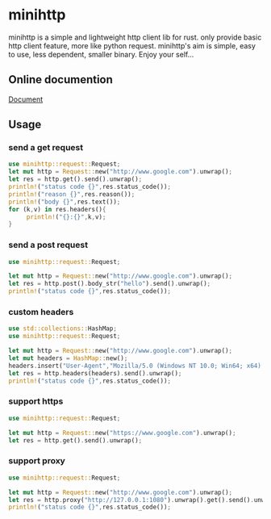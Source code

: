 # minihttp

minihttp is a simple and lightweight http client lib for rust.
only provide basic http client feature, more like python request.
minihttp's aim is simple, easy to use, less dependent, smaller binary.
Enjoy your self...

## Online documention

[Document](https://docs.rs/minihttp)

## Usage

###  send a get request

```rust
use minihttp::request::Request;
let mut http = Request::new("http://www.google.com").unwrap();
let res = http.get().send().unwrap();
println!("status code {}",res.status_code());
println!("reason {}",res.reason());
println!("body {}",res.text());
for (k,v) in res.headers(){
​     println!("{}:{}",k,v);
}
```

### send a post request

```rust
use minihttp::request::Request;

let mut http = Request::new("http://www.google.com").unwrap();
let res = http.post().body_str("hello").send().unwrap();
println!("status code {}",res.status_code());
```

### custom headers
```rust
use std::collections::HashMap;
use minihttp::request::Request;

let mut http = Request::new("http://www.google.com").unwrap();
let mut headers = HashMap::new();
headers.insert("User-Agent","Mozilla/5.0 (Windows NT 10.0; Win64; x64) AppleWebKit/537.36");
let res = http.headers(headers).send().unwrap();
println!("status code {}",res.status_code());
```

### support https
```rust
use minihttp::request::Request;

let mut http = Request::new("https://www.google.com").unwrap();
let res = http.get().send().unwrap();
```

### support proxy
```rust
use minihttp::request::Request;

let mut http = Request::new("http://www.google.com").unwrap();
let res = http.proxy("http://127.0.0.1:1080").unwrap().get().send().unwrap();
println!("status code {}",res.status_code());
```
